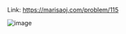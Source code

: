 Link: https://marisaoj.com/problem/115

![image](https://github.com/user-attachments/assets/e1fcb06a-9a6a-454d-b831-12d15fce1986)
